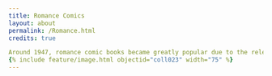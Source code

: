 ```yaml
---
title: Romance Comics
layout: about
permalink: /Romance.html
credits: true

Around 1947, romance comic books became greatly popular due to the release of “Young Romance” (Simon and Kirby) following World War II. The series “Young Romance” involves multiple short stories with different plots, each depicting a short story of love. The targeted audience was adults, and was one of the earliest comics specifically for female readers. Some of the plots include “sappy” love stories or a moral lesson learned at the end. Nonetheless, all of the stories finish with a happy ending, an ending of joy and love. In these romances, differences of class, moral values, education, religion, and more were shown and examined. Below, an image of the “Young Romance” cover is attached.
{% include feature/image.html objectid="coll023" width="75" %}
---
```

